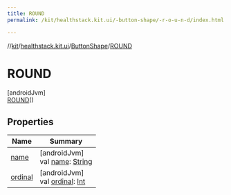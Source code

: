 ```yaml
---
title: ROUND
permalink: /kit/healthstack.kit.ui/-button-shape/-r-o-u-n-d/index.html

---
```

//[kit](/kit.html)/[healthstack.kit.ui](../../index.html)/[ButtonShape](../index.html)/[ROUND](index.html)



# ROUND



[androidJvm]\
[ROUND](index.html)()



## Properties


| Name | Summary |
|---|---|
| [name](../-s-q-u-a-r-e/index.html#-372974862%2FProperties%2F-106109196) | [androidJvm]<br>val [name](../-s-q-u-a-r-e/index.html#-372974862%2FProperties%2F-106109196): [String](https://kotlinlang.org/api/latest/jvm/stdlib/kotlin/-string/index.html) |
| [ordinal](../-s-q-u-a-r-e/index.html#-739389684%2FProperties%2F-106109196) | [androidJvm]<br>val [ordinal](../-s-q-u-a-r-e/index.html#-739389684%2FProperties%2F-106109196): [Int](https://kotlinlang.org/api/latest/jvm/stdlib/kotlin/-int/index.html) |

